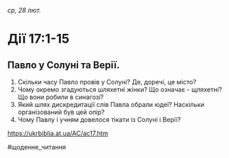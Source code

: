 
_ср, 28 лют._

# Дії 17:1-15

## Павло у Солуні та Верії.
1. Скільки часу Павло провів у Солуні? Де, доречі, це місто?
2. Чому окремо згадуються шляхетні жінки? Що означає - щляхетні? Що вони робили в синагозі?
3. Який шлях дискредитації слів Павла обрали юдеї? Наскільки організований був цей опір?
4. Чому Павлу і учням довелося тікати із Солуні і Верії?

https://ukrbiblia.at.ua/AC/ac17.htm

#щоденне_читання
